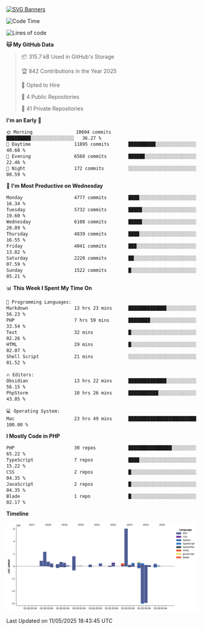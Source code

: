 [![SVG Banners](https://svg-banners.vercel.app/api?type=glitch&text1=Gere_Lajos%F0%9F%92%BB&width=800&height=400)](https://github.com/Akshay090/svg-banners)

<!--START_SECTION:waka-->
![Code Time](http://img.shields.io/badge/Code%20Time-2%2C445%20hrs%2052%20mins-blue)

![Lines of code](https://img.shields.io/badge/From%20Hello%20World%20I%27ve%20Written-18.1%20million%20lines%20of%20code-blue)

**🐱 My GitHub Data** 

> 📦 315.7 kB Used in GitHub's Storage 
 > 
> 🏆 842 Contributions in the Year 2025
 > 
> 💼 Opted to Hire
 > 
> 📜 4 Public Repositories 
 > 
> 🔑 41 Private Repositories 
 > 
**I'm an Early 🐤** 

```text
🌞 Morning                10604 commits       █████████░░░░░░░░░░░░░░░░   36.27 % 
🌆 Daytime                11895 commits       ██████████░░░░░░░░░░░░░░░   40.68 % 
🌃 Evening                6568 commits        ██████░░░░░░░░░░░░░░░░░░░   22.46 % 
🌙 Night                  172 commits         ░░░░░░░░░░░░░░░░░░░░░░░░░   00.59 % 
```
📅 **I'm Most Productive on Wednesday** 

```text
Monday                   4777 commits        ████░░░░░░░░░░░░░░░░░░░░░   16.34 % 
Tuesday                  5732 commits        █████░░░░░░░░░░░░░░░░░░░░   19.60 % 
Wednesday                6108 commits        █████░░░░░░░░░░░░░░░░░░░░   20.89 % 
Thursday                 4839 commits        ████░░░░░░░░░░░░░░░░░░░░░   16.55 % 
Friday                   4041 commits        ███░░░░░░░░░░░░░░░░░░░░░░   13.82 % 
Saturday                 2220 commits        ██░░░░░░░░░░░░░░░░░░░░░░░   07.59 % 
Sunday                   1522 commits        █░░░░░░░░░░░░░░░░░░░░░░░░   05.21 % 
```


📊 **This Week I Spent My Time On** 

```text
💬 Programming Languages: 
Markdown                 13 hrs 23 mins      ██████████████░░░░░░░░░░░   56.23 % 
PHP                      7 hrs 59 mins       ████████░░░░░░░░░░░░░░░░░   33.54 % 
Text                     32 mins             █░░░░░░░░░░░░░░░░░░░░░░░░   02.26 % 
HTML                     29 mins             █░░░░░░░░░░░░░░░░░░░░░░░░   02.07 % 
Shell Script             21 mins             ░░░░░░░░░░░░░░░░░░░░░░░░░   01.52 % 

🔥 Editors: 
Obsidian                 13 hrs 22 mins      ██████████████░░░░░░░░░░░   56.15 % 
PhpStorm                 10 hrs 26 mins      ███████████░░░░░░░░░░░░░░   43.85 % 

💻 Operating System: 
Mac                      23 hrs 49 mins      █████████████████████████   100.00 % 
```

**I Mostly Code in PHP** 

```text
PHP                      30 repos            ████████████████░░░░░░░░░   65.22 % 
TypeScript               7 repos             ████░░░░░░░░░░░░░░░░░░░░░   15.22 % 
CSS                      2 repos             █░░░░░░░░░░░░░░░░░░░░░░░░   04.35 % 
JavaScript               2 repos             █░░░░░░░░░░░░░░░░░░░░░░░░   04.35 % 
Blade                    1 repo              █░░░░░░░░░░░░░░░░░░░░░░░░   02.17 % 
```



**Timeline**

![Lines of Code chart](https://raw.githubusercontent.com/gere-lajos/gere-lajos/main/assets/bar_graph.png)


 Last Updated on 11/05/2025 18:43:45 UTC
<!--END_SECTION:waka-->
